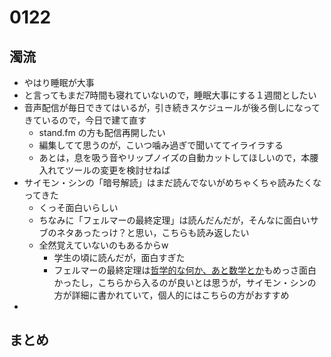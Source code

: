# 0122

## 濁流

- やはり睡眠が大事
- と言ってもまだ7時間も寝れていないので，睡眠大事にする１週間としたい
- 音声配信が毎日できてはいるが，引き続きスケジュールが後ろ倒しになってきているので，今日で建て直す
  - stand.fm の方も配信再開したい
  - 編集してて思うのが，こいつ噛み過ぎで聞いててイライラする
  - あとは，息を吸う音やリップノイズの自動カットしてほしいので，本腰入れてツールの変更を検討せねば
- サイモン・シンの「暗号解読」はまだ読んでないがめちゃくちゃ読みたくなってきた
  - くっそ面白いらしい
  - ちなみに「フェルマーの最終定理」は読んだんだが，そんなに面白いサブのネタあったっけ？と思い，こちらも読み返したい
  - 全然覚えていないのもあるからw
    - 学生の頃に読んだが，面白すぎた
    - フェルマーの最終定理は[哲学的な何か、あと数学とか](https://www.amazon.co.jp/dp/4576081764)もめっさ面白かったし，こちらから入るのが良いとは思うが，サイモン・シンの方が詳細に書かれていて，個人的にはこちらの方がおすすめ
-

## まとめ
